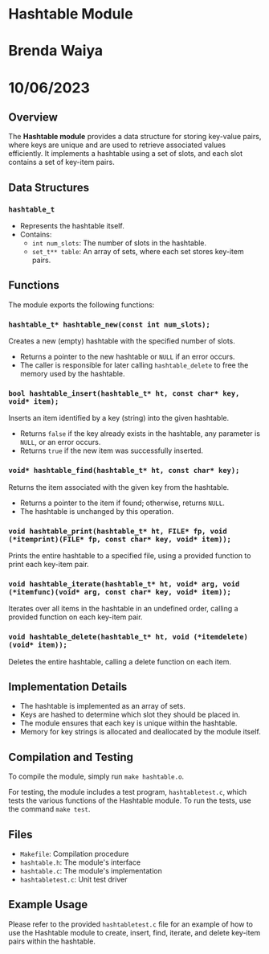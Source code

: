 # Hashtable Module
# Brenda Waiya
# 10/06/2023
## Overview

The **Hashtable module** provides a data structure for storing key-value pairs, where keys are unique and are used to retrieve associated values efficiently. It implements a hashtable using a set of slots, and each slot contains a set of key-item pairs.

## Data Structures

### `hashtable_t`

- Represents the hashtable itself.
- Contains:
  - `int num_slots`: The number of slots in the hashtable.
  - `set_t** table`: An array of sets, where each set stores key-item pairs.

## Functions

The module exports the following functions:

### `hashtable_t* hashtable_new(const int num_slots);`

Creates a new (empty) hashtable with the specified number of slots.

- Returns a pointer to the new hashtable or `NULL` if an error occurs.
- The caller is responsible for later calling `hashtable_delete` to free the memory used by the hashtable.

### `bool hashtable_insert(hashtable_t* ht, const char* key, void* item);`

Inserts an item identified by a key (string) into the given hashtable.

- Returns `false` if the key already exists in the hashtable, any parameter is `NULL`, or an error occurs.
- Returns `true` if the new item was successfully inserted.

### `void* hashtable_find(hashtable_t* ht, const char* key);`

Returns the item associated with the given key from the hashtable.

- Returns a pointer to the item if found; otherwise, returns `NULL`.
- The hashtable is unchanged by this operation.

### `void hashtable_print(hashtable_t* ht, FILE* fp, void (*itemprint)(FILE* fp, const char* key, void* item));`

Prints the entire hashtable to a specified file, using a provided function to print each key-item pair.

### `void hashtable_iterate(hashtable_t* ht, void* arg, void (*itemfunc)(void* arg, const char* key, void* item));`

Iterates over all items in the hashtable in an undefined order, calling a provided function on each key-item pair.

### `void hashtable_delete(hashtable_t* ht, void (*itemdelete)(void* item));`

Deletes the entire hashtable, calling a delete function on each item.

## Implementation Details

- The hashtable is implemented as an array of sets.
- Keys are hashed to determine which slot they should be placed in.
- The module ensures that each key is unique within the hashtable.
- Memory for key strings is allocated and deallocated by the module itself.

## Compilation and Testing

To compile the module, simply run `make hashtable.o`.

For testing, the module includes a test program, `hashtabletest.c`, which tests the various functions of the Hashtable module. To run the tests, use the command `make test`.

## Files

- `Makefile`: Compilation procedure
- `hashtable.h`: The module's interface
- `hashtable.c`: The module's implementation
- `hashtabletest.c`: Unit test driver

## Example Usage

Please refer to the provided `hashtabletest.c` file for an example of how to use the Hashtable module to create, insert, find, iterate, and delete key-item pairs within the hashtable.

